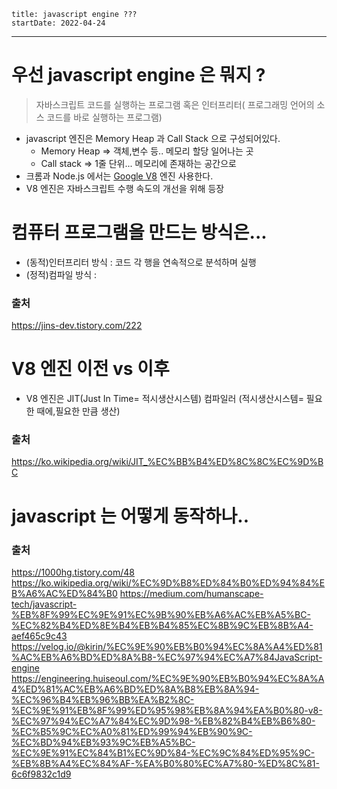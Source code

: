 ```
title: javascript engine ??? 
startDate: 2022-04-24
```
--- 


# 우선 javascript engine 은 뭐지 ?
>  자바스크립트 코드를 실행하는 프로그램 혹은 인터프리터( 프로그래밍 언어의 소스 코드를 바로 실행하는 프로그램)
* javascript 엔진은 Memory Heap 과 Call Stack 으로 구성되어있다.
  * Memory Heap => 객체,변수 등.. 메모리 할당 일어나는 곳
  * Call stack => 1줄 단위... 메모리에 존재하는 공간으로 
* 크롬과  Node.js 에서는 [Google V8](https://v8.dev/) 엔진 사용한다.
* V8 엔진은 자바스크립트 수행 속도의 개선을 위해 등장


# 컴퓨터 프로그램을 만드는 방식은... 
* (동적)인터프리터 방식 : 코드 각 행을 연속적으로 분석하며 실행
* (정적)컴파일 방식 :
### 출처 
  https://jins-dev.tistory.com/222
  

# V8 엔진 이전 vs 이후
* V8 엔진은 JIT(Just In Time= 적시생산시스템) 컴파일러
  (적시생산시스템= 필요한 때에,필요한 만큼 생산)
### 출처
https://ko.wikipedia.org/wiki/JIT_%EC%BB%B4%ED%8C%8C%EC%9D%BC

# javascript 는 어떻게 동작하나..

### 출처

https://1000hg.tistory.com/48
https://ko.wikipedia.org/wiki/%EC%9D%B8%ED%84%B0%ED%94%84%EB%A6%AC%ED%84%B0
https://medium.com/humanscape-tech/javascript-%EB%8F%99%EC%9E%91%EC%9B%90%EB%A6%AC%EB%A5%BC-%EC%82%B4%ED%8E%B4%EB%B4%85%EC%8B%9C%EB%8B%A4-aef465c9c43
https://velog.io/@kirin/%EC%9E%90%EB%B0%94%EC%8A%A4%ED%81%AC%EB%A6%BD%ED%8A%B8-%EC%97%94%EC%A7%84JavaScript-engine
https://engineering.huiseoul.com/%EC%9E%90%EB%B0%94%EC%8A%A4%ED%81%AC%EB%A6%BD%ED%8A%B8%EB%8A%94-%EC%96%B4%EB%96%BB%EA%B2%8C-%EC%9E%91%EB%8F%99%ED%95%98%EB%8A%94%EA%B0%80-v8-%EC%97%94%EC%A7%84%EC%9D%98-%EB%82%B4%EB%B6%80-%EC%B5%9C%EC%A0%81%ED%99%94%EB%90%9C-%EC%BD%94%EB%93%9C%EB%A5%BC-%EC%9E%91%EC%84%B1%EC%9D%84-%EC%9C%84%ED%95%9C-%EB%8B%A4%EC%84%AF-%EA%B0%80%EC%A7%80-%ED%8C%81-6c6f9832c1d9